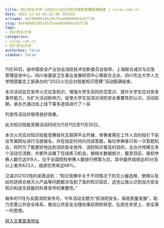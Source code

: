 ```yaml
---
title: 四川农业大学->2022火灾应对知识技能竞赛圆满结束 | sicau.com.cn
date: 2022-12-03 01:22:00.391019
urlname: 9af46805185c4575ae49b96691a57736
slug: 9af46805185c4575ae49b96691a57736
tags: 
- 四川农业大学
categories:
- sicau.com.cn
- 四川农业大学
authorbox: false
sidebar: false
---
```

11月30日，由中国安全产业协会消防技术创新委员会指导，上海联合减灾与应急管理促进中心、四川省基层卫生事业发展研究中心等联合主办，四川农业大学人文学院团委志工部承办的“2022火灾应对技能知识竞赛”活动圆满结束。

本次活动旨在宣传火灾应急知识、增强大学生风险防范意识、提升大学生应对突发事件能力，为扩大活动影响力，促使大学生加深对消防安全重要性的认识。活动前期，承办方通过线上线下等多途径进行了一系
<!--more-->
列宣传活动并取得良好效果。

此次知识技能竞赛活动时间为11月11日至11月30日。

本次火灾应对知识技能竞赛依托互联网平台开展，参赛者需在工作人员的指引下前往专属网址进行注册报名，并在指定时间内完成答题，每位参赛者只有一次答题机会，同时为了能更好地达到消防安全宣传、消防知识普及的目的，主办方特建立多个活动交流群，并额外设置了在线练习机会。据相关数据统计，截至目前，我校参赛人数已达919人，位于全国院校参赛人数排行榜第九位，其中最终成绩达85分及以上者共623人，成绩优秀率近68%。

汉语202102班的吴茜谈到：“知识竞赛中关于不同情况下的灭火器选用、使用以及如何选择合格灭火产品等问题都涉及到了我的知识盲区，这也让我认识到加大安全知识和逃生技能的科普宣传的重要性。”

每年的11月为全国消防宣传月，今年活动主题为“抓消防安全，保高质量发展”，助力完善公共安全体系，推动公共安全治理向事前预防转型，弘扬生命至上、安全第一的思想。



[转入文章首发地址](https://news.sicau.edu.cn/info/1078/70432.htm)